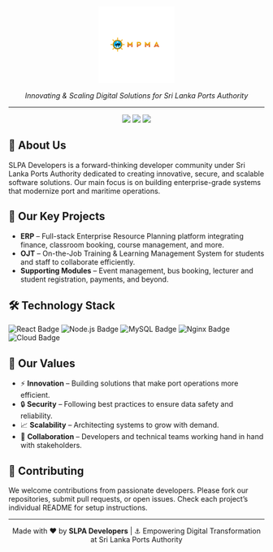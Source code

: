 <!-- Organization Banner -->
<p align="center">
  <img src="https://raw.githubusercontent.com/MPMA-DEV/.github/224fdf5c25125d9a9622edbc6945fd582baca06b/submission-download.png" alt="SLPA Developers Logo" width="150">
</p>


<p align="center">
  <em>Innovating & Scaling Digital Solutions for Sri Lanka Ports Authority</em>  
</p>

<hr/>

<!-- Badges -->
<p align="center">
  <img src="https://img.shields.io/badge/ERP-Development-blue?style=flat-square&logo=react">
  <img src="https://img.shields.io/badge/OJT-System-green?style=flat-square&logo=node.js">
  <img src="https://img.shields.io/badge/Active-Projects-orange?style=flat-square&logo=github">
</p>

<!-- Introduction -->
<h2>👋 About Us</h2>
<p>
SLPA Developers is a forward-thinking developer community under Sri Lanka Ports Authority dedicated to creating innovative, secure, and scalable software solutions. Our main focus is on building enterprise-grade systems that modernize port and maritime operations.  
</p>

<!-- Key Projects -->
<h2>🚀 Our Key Projects</h2>
<ul>
  <li><strong>ERP</strong> – Full-stack Enterprise Resource Planning platform integrating finance, classroom booking, course management, and more.</li>
  <li><strong>OJT</strong> – On-the-Job Training & Learning Management System for students and staff to collaborate efficiently.</li>
  <li><strong>Supporting Modules</strong> – Event management, bus booking, lecturer and student registration, payments, and beyond.</li>
</ul>

<!-- Tech Stack -->
<h2>🛠️ Technology Stack</h2>
<p>
  <img src="https://img.shields.io/badge/Frontend-React-61DAFB?logo=react&logoColor=white" alt="React Badge">
  <img src="https://img.shields.io/badge/Backend-Node.js-339933?logo=node.js&logoColor=white" alt="Node.js Badge">
  <img src="https://img.shields.io/badge/Database-MySQL-4479A1?logo=mysql&logoColor=white" alt="MySQL Badge">
  <img src="https://img.shields.io/badge/DevOps-Nginx-009639?logo=nginx&logoColor=white" alt="Nginx Badge">
  <img src="https://img.shields.io/badge/Cloud-Namecheap-0066CC?logo=cloudflare&logoColor=white" alt="Cloud Badge">
</p>

<!-- Our Values -->
<h2>🌟 Our Values</h2>
<ul>
  <li>⚡ <strong>Innovation</strong> – Building solutions that make port operations more efficient.</li>
  <li>🔒 <strong>Security</strong> – Following best practices to ensure data safety and reliability.</li>
  <li>📈 <strong>Scalability</strong> – Architecting systems to grow with demand.</li>
  <li>🤝 <strong>Collaboration</strong> – Developers and technical teams working hand in hand with stakeholders.</li>
</ul>

<!-- How to Contribute -->
<h2>🤝 Contributing</h2>
<p>
We welcome contributions from passionate developers. Please fork our repositories, submit pull requests, or open issues. Check each project’s individual README for setup instructions.
</p>

<!-- Footer -->
<hr/>
<p align="center">
  Made with ❤️ by <strong>SLPA Developers</strong> | ⚓ Empowering Digital Transformation at Sri Lanka Ports Authority
</p>

